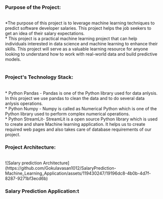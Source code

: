 <h3>Purpose of the Project:</h3>
<br>
                     *The purpose of this project is to leverage machine learning techniques to predict software developer salaries. This project helps the job seekers to get an idea of their salary expectations.
                     <br>
                     * This project is a practical machine learning project that can help individuals interested in data science and machine learning to enhance their skills. This project will serve as a valuable                           learning resource for anyone looking to understand how to work with real-world data and build predictive models.
                     <br>
                     <br>
<h3>Project's Technology Stack:</h3><br>
                     * Python Pandas - Pandas is one of the Python library used for data anlysis. In this project we use pandas to clean the data and to do several data anlysis operations.
                     <br>
                     * Python Numpy - Numpy is called as Numerical Python which is one of the Python library used to perform complex numerical operations.
                     <br>
                     * Python StreamLit- StreamLit is a open source Python library which is used to create and share Machine learning application. It helps us to create required web pages and also takes care of database requirements of our project.
<br>
<h3>Project Architecture: </h3>
<br>
![Salary prediction Architecture](https://github.com/Gokulavasan1012/SalaryPrediction-Machine_Learning_Application/assets/119430247/19196dc8-4b0b-4d7f-8287-9271bf3ecd6b)
<br>
<h3>Salary Prediction Application:t</h3>


